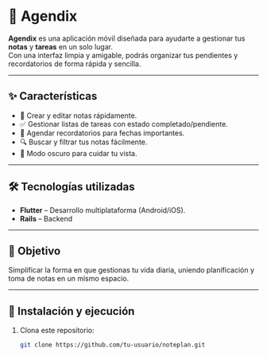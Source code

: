 # 📒 Agendix

**Agendix** es una aplicación móvil diseñada para ayudarte a gestionar tus **notas** y **tareas** en un solo lugar.  
Con una interfaz limpia y amigable, podrás organizar tus pendientes y recordatorios de forma rápida y sencilla.

---

## ✨ Características

- 📝 Crear y editar notas rápidamente.  
- ✅ Gestionar listas de tareas con estado completado/pendiente.  
- 📅 Agendar recordatorios para fechas importantes.  
- 🔍 Buscar y filtrar tus notas fácilmente.  
- 🌙 Modo oscuro para cuidar tu vista.

---

## 🛠 Tecnologías utilizadas

- **Flutter** – Desarrollo multiplataforma (Android/iOS).  
- **Rails** – Backend  

---

## 🎯 Objetivo

Simplificar la forma en que gestionas tu vida diaria, uniendo planificación y toma de notas en un mismo espacio.

---

## 🚀 Instalación y ejecución

1. Clona este repositorio:  
   ```bash
   git clone https://github.com/tu-usuario/noteplan.git
